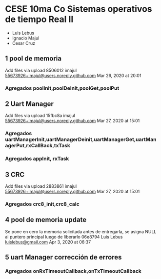 # CESE 10ma Co Sistemas operativos de tiempo Real II
- Luis Lebus
- Ignacio Majul
- Cesar Cruz

## 1 pool de memoria

Add files via upload	8506012	imajul <55673926+imajul@users.noreply.github.com>	Mar 26, 2020 at 20:01
 ###  Agregados poolInit,poolDeinit,poolGet,poolPut


## 2 Uart Manager

 Add files via upload	15fbc8a	imajul <55673926+imajul@users.noreply.github.com>	Mar 27, 2020 at 15:01

 ###  Agregados uartManagerInit,uartManagerDeinit,uartManagerGet,uartManagerPut,rxCallBack,txTask
 ###  Agregados appInit, rxTask

## 3 CRC

Add files via upload	2883861	imajul <55673926+imajul@users.noreply.github.com>	Mar 27, 2020 at 15:01

### Agregados crc8_init,crc8_calc

## 4 pool de memoria update
Se pone en cero la memoria solicitada antes de entregarla, se asigna NULL al puntero principal luego de liberarlo	06e8794	Luis Lebus <luislebus@gmail.com>	Apr 3, 2020 at 06:37

## 5 uart Manager corrección de errores

### Agregados onRxTimeoutCallback,onTxTimeoutCallback
